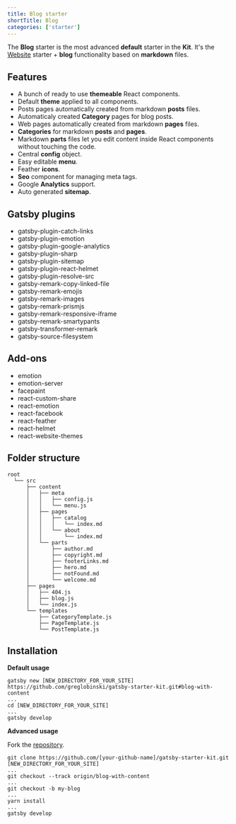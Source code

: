 ```yaml
---
title: Blog starter
shortTitle: Blog
categories: ['starter']
---
```


The **Blog** starter is the most advanced **default** starter in the **Kit**. It's the [Website](../website-starter) starter + **blog** functionality based on **markdown** files.

## Features

- A bunch of ready to use **themeable** React components.
- Default **theme** applied to all components.
- Posts pages automatically created from markdown **posts** files.
- Automaticaly created **Category** pages for blog posts.
- Web pages automatically created from markdown **pages** files.
- **Categories** for markdown **posts** and **pages**.
- Markdown **parts** files let you edit content inside React components without touching the code.
- Central **config** object.
- Easy editable **menu**.
- Feather **icons**.
- **Seo** component for managing meta tags.
- Google **Analytics** support.
- Auto generated **sitemap**.

## Gatsby plugins

- gatsby-plugin-catch-links
- gatsby-plugin-emotion
- gatsby-plugin-google-analytics
- gatsby-plugin-sharp
- gatsby-plugin-sitemap
- gatsby-plugin-react-helmet
- gatsby-plugin-resolve-src
- gatsby-remark-copy-linked-file
- gatsby-remark-emojis
- gatsby-remark-images
- gatsby-remark-prismjs
- gatsby-remark-responsive-iframe
- gatsby-remark-smartypants
- gatsby-transformer-remark
- gatsby-source-filesystem

## Add-ons

- emotion
- emotion-server
- facepaint
- react-custom-share
- react-emotion
- react-facebook
- react-feather
- react-helmet
- react-website-themes

## Folder structure

```
root
  └── src
      ├── content
      │   ├── meta
      │   │   ├── config.js
      │   │   └── menu.js
      │   ├── pages
      │   │   ├── catalog
      │   │   │   └── index.md
      │   │   └── about
      │   │       └── index.md
      │   └── parts
      │       ├── author.md
      │       ├── copyright.md
      │       ├── footerLinks.md
      │       ├── hero.md
      │       ├── notFound.md
      │       └── welcome.md
      ├── pages
      │   ├── 404.js
      │   ├── blog.js
      │   └── index.js
      └── templates
          ├── CategoryTemplate.js
          ├── PageTemplate.js
          └── PostTemplate.js
```

## Installation

**Default usage**

```shell
gatsby new [NEW_DIRECTORY_FOR_YOUR_SITE] https://github.com/greglobinski/gatsby-starter-kit.git#blog-with-content
...
cd [NEW_DIRECTORY_FOR_YOUR_SITE]
...
gatsby develop
```

**Advanced usage**

Fork the [repository](https://github.com/greglobinski/gatsby-starter-kit).

```shell
git clone https://github.com/[your-github-name]/gatsby-starter-kit.git [NEW_DIRECTORY_FOR_YOUR_SITE]
...
git checkout --track origin/blog-with-content
...
git checkout -b my-blog
...
yarn install
...
gatsby develop
```
